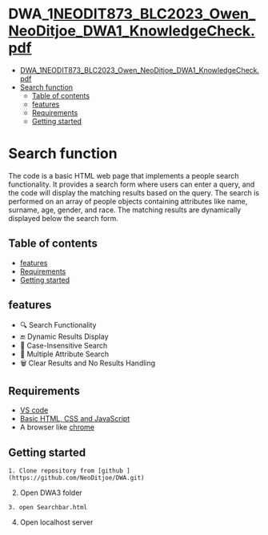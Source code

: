# DWA_1[NEODIT873_BLC2023_Owen_NeoDitjoe_DWA1_KnowledgeCheck.pdf](https://github.com/NeoDitjoe/DWA_1/files/11598475/NEODIT873_BLC2023_Owen_NeoDitjoe_DWA1_KnowledgeCheck.pdf)


- [DWA\_1NEODIT873\_BLC2023\_Owen\_NeoDitjoe\_DWA1\_KnowledgeCheck.pdf](#dwa_1neodit873_blc2023_owen_neoditjoe_dwa1_knowledgecheckpdf)
- [Search function](#search-function)
  - [Table of contents](#table-of-contents)
  - [features](#features)
  - [Requirements](#requirements)
  - [Getting started](#getting-started)
 

 <!-- omit in toc  -->
 # Search function

The code is a basic HTML web page that implements a people search functionality. It provides a search form where users can enter a query, and the code will display the matching results based on the query. The search is performed on an array of people objects containing attributes like name, surname, age, gender, and race. The matching results are dynamically displayed below the search form.

## Table of contents
  - [features](#features)
  - [Requirements](#requirements)
  - [Getting started](#getting-started)


## features

- 🔍 Search Functionality
- 🔚 Dynamic Results Display
- 🔡 Case-Insensitive Search
- 🎯 Multiple Attribute Search
- 🗑️ Clear Results and No Results Handling

## Requirements

- [VS code](https://code.visualstudio.com/)
- [Basic HTML, CSS and JavaScript](https://www.freecodecamp.org/news/html-css-and-javascript-explained-for-beginners/)
- A browser like [chrome](https://www.google.com/chrome/)

## Getting started
```
1. Clone repository from [github ](https://github.com/NeoDitjoe/DWA.git)
```
2. Open DWA3 folder
```
3. open Searchbar.html
```
4. Open localhost server  